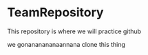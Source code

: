 # TeamRepository
This repository is where we will practice github

we gonananananaannana clone this thing
